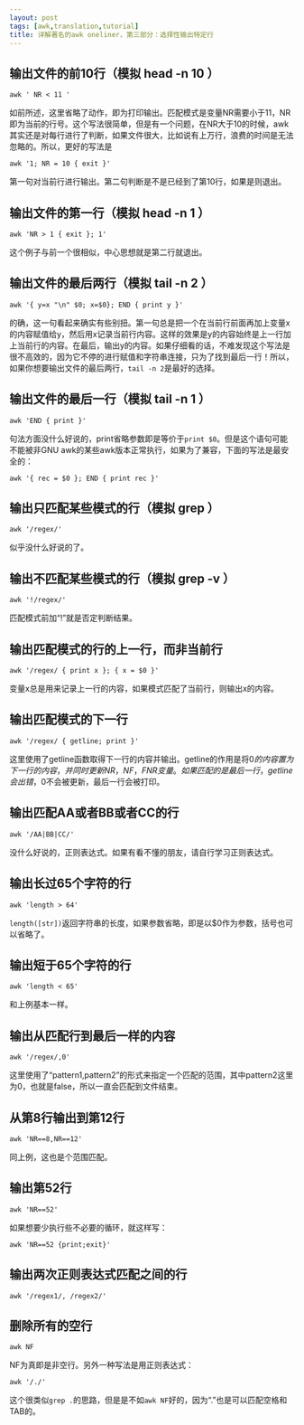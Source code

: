 ```yaml
---
layout: post
tags: [awk,translation,tutorial]
title: 详解著名的awk oneliner，第三部分：选择性输出特定行
---
```


## 输出文件的前10行（模拟 head -n 10 ）

    awk ' NR < 11 '

如前所述，这里省略了动作，即为打印输出。匹配模式是变量NR需要小于11，NR即为当前的行号。这个写法很简单，但是有一个问题，在NR大于10的时候，awk其实还是对每行进行了判断，如果文件很大，比如说有上万行，浪费的时间是无法忽略的。所以，更好的写法是

    awk '1; NR = 10 { exit }'

第一句对当前行进行输出。第二句判断是不是已经到了第10行，如果是则退出。

## 输出文件的第一行（模拟 head -n 1 ）

    awk 'NR > 1 { exit }; 1'

这个例子与前一个很相似，中心思想就是第二行就退出。

## 输出文件的最后两行（模拟 tail -n 2 ）

    awk '{ y=x "\n" $0; x=$0}; END { print y }'

的确，这一句看起来确实有些别扭。第一句总是把一个在当前行前面再加上变量x的内容赋值给y，然后用x记录当前行内容。这样的效果是y的内容始终是上一行加上当前行的内容。在最后，输出y的内容。如果仔细看的话，不难发现这个写法是很不高效的，因为它不停的进行赋值和字符串连接，只为了找到最后一行！所以，如果你想要输出文件的最后两行，``tail -n 2``是最好的选择。

## 输出文件的最后一行（模拟 tail -n 1 ）

    awk 'END { print }'

句法方面没什么好说的，print省略参数即是等价于``print $0``。但是这个语句可能不能被非GNU awk的某些awk版本正常执行，如果为了兼容，下面的写法是最安全的：

    awk '{ rec = $0 }; END { print rec }'

## 输出只匹配某些模式的行（模拟 grep ）

    awk '/regex/'

似乎没什么好说的了。

## 输出不匹配某些模式的行（模拟 grep -v ）

    awk '!/regex/'

匹配模式前加“!”就是否定判断结果。

## 输出匹配模式的行的上一行，而非当前行

    awk '/regex/ { print x }; { x = $0 }'

变量x总是用来记录上一行的内容，如果模式匹配了当前行，则输出x的内容。

## 输出匹配模式的下一行

    awk '/regex/ { getline; print }'

这里使用了getline函数取得下一行的内容并输出。getline的作用是将$0的内容置为下一行的内容，并同时更新NR，NF，FNR变量。如果匹配的是最后一行，getline会出错，$0不会被更新，最后一行会被打印。

## 输出匹配AA或者BB或者CC的行

    awk '/AA|BB|CC/'

没什么好说的，正则表达式。如果有看不懂的朋友，请自行学习正则表达式。

## 输出长过65个字符的行

    awk 'length > 64'

``length([str])``返回字符串的长度，如果参数省略，即是以$0作为参数，括号也可以省略了。

## 输出短于65个字符的行

    awk 'length < 65'

和上例基本一样。

## 输出从匹配行到最后一样的内容

    awk '/regex/,0'

这里使用了“pattern1,pattern2”的形式来指定一个匹配的范围，其中pattern2这里为0，也就是false，所以一直会匹配到文件结束。

## 从第8行输出到第12行

    awk 'NR==8,NR==12'

同上例，这也是个范围匹配。

## 输出第52行

    awk 'NR==52'

如果想要少执行些不必要的循环，就这样写：

    awk 'NR==52 {print;exit}'

## 输出两次正则表达式匹配之间的行

    awk '/regex1/, /regex2/'

## 删除所有的空行

    awk NF

NF为真即是非空行。另外一种写法是用正则表达式：

    awk '/./'

这个很类似``grep .``的思路，但是是不如``awk NF``好的，因为“.”也是可以匹配空格和TAB的。
